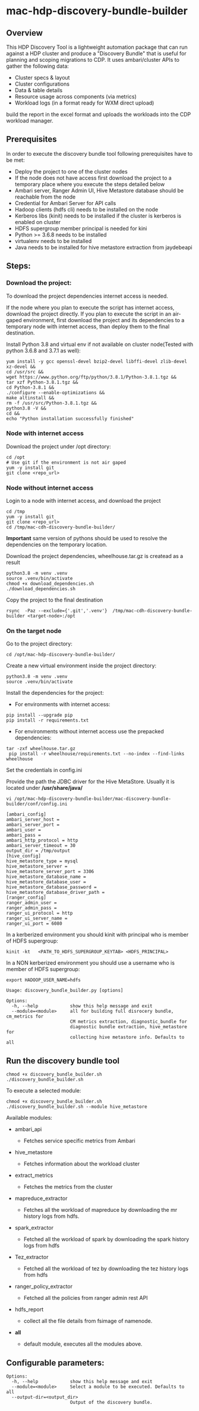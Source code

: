 # mac-hdp-discovery-bundle-builder

## Overview

This HDP Discovery Tool is a lightweight automation package that can run against a HDP cluster and produce a "Discovery Bundle" that is useful for planning and scoping migrations to CDP. It uses ambari/cluster APIs to gather the following data:
 - Cluster specs & layout
 - Cluster configurations 
 - Data & table details 
 - Resource usage across components (via metrics)
 - Workload logs (in a format ready for WXM direct upload)

build the report in the excel format and uploads the workloads into the CDP workload manager.

## Prerequisites

In order to execute the discovery bundle tool following prerequisites have to be met:
- Deploy the project to one of the cluster nodes
- If the node does not have access first download the project to a temporary place where you execute the steps detailed below
- Ambari server, Ranger Admin UI, Hive Metastore database should be reachable from the node
- Credential for Ambari Server for API calls
- Hadoop clients (hdfs cli) needs to be installed on the node
- Kerberos libs (kinit) needs to be installed if the cluster is kerberos is enabled on cluster
- HDFS supergroup member principal is needed for kini
- Python >= 3.6.8 needs to be installed
- virtualenv needs to be installed
- Java needs to be installed for hive metastore extraction from jaydebeapi 

## Steps:

 ### Download the project:

To download the project dependencies internet access is needed.

If the node where you plan to execute the script has internet access, download the project directly.
If you plan to execute the script in an air-gaped environment, first download the project and its dependencies to a temporary node with internet access, than deploy them to the final destination.


Install Python 3.8 and virtual env if not available on cluster node(Tested with python 3.6.8 and 3.7.1 as well): 

```shell
yum install -y gcc openssl-devel bzip2-devel libffi-devel zlib-devel xz-devel && 
cd /usr/src && 
wget https://www.python.org/ftp/python/3.8.1/Python-3.8.1.tgz && 
tar xzf Python-3.8.1.tgz && 
cd Python-3.8.1 && 
./configure --enable-optimizations && 
make altinstall && 
rm -f /usr/src/Python-3.8.1.tgz && 
python3.8 -V &&
cd &&
echo "Python installation successfully finished"

```
### Node with internet access

Download the project under /opt directory:

```
cd /opt
# Use git if the environment is not air gaped
yum -y install git
git clone <repo_url>
```

### Node without internet access

Login to a node with internet access, and download the project

```
cd /tmp
yum -y install git
git clone <repo_url>
cd /tmp/mac-cdh-discovery-bundle-builder/
```

**Important** same version of pythons should be used to resolve the dependencies on the temporary location.

Download the project dependencies, wheelhouse.tar.gz is createad as a result

```
python3.8 -m venv .venv
source .venv/bin/activate
chmod +x download_dependencies.sh
./download_dependencies.sh
```

Copy the project to the final destination

```commandline
rsync  -Paz --exclude={'.git','.venv'}  /tmp/mac-cdh-discovery-bundle-builder <target-node>:/opt
```

### On the target node

Go to the project directory:

```
cd /opt/mac-hdp-discovery-bundle-builder/
```

Create a new virtual environment inside the project directory:

```
python3.8 -m venv .venv
source .venv/bin/activate
```

Install the dependencies for the project:

- For environments with internet access:

```commandline
pip install --upgrade pip
pip install -r requirements.txt
```

- For environments without internet access use the prepacked dependencies:

```commandline
tar -zxf wheelhouse.tar.gz
 pip install -r wheelhouse/requirements.txt --no-index --find-links wheelhouse
```

Set the credentials in config.ini

Provide the path the JDBC driver for the Hive MetaStore. Usually it is located under **/usr/share/java/**

```commandline
vi /opt/mac-hdp-discovery-bundle-builder/mac-discovery-bundle-builder/conf/config.ini

[ambari_config]
ambari_server_host = 
ambari_server_port = 
ambari_user = 
ambari_pass = 
ambari_http_protocol = http
ambari_server_timeout = 30
output_dir = /tmp/output
[hive_config]
hive_metastore_type = mysql
hive_metastore_server = 
hive_metastore_server_port = 3306
hive_metastore_database_name = 
hive_metastore_database_user = 
hive_metastore_database_password = 
hive_metastore_database_driver_path = 
[ranger_config]
ranger_admin_user =
ranger_admin_pass =
ranger_ui_protocol = http
ranger_ui_server_name =
ranger_ui_port = 6080
```

In a kerberized environment you should kinit with principal who is member of HDFS supergroup:

```commandline
kinit -kt   <PATH_TO_HDFS_SUPERGROUP_KEYTAB> <HDFS_PRINCIPAL>
```

In a NON kerberized environment you should use a username who is member of HDFS supergroup:
```shell
export HADOOP_USER_NAME=hdfs
```


```
Usage: discovery_bundle_builder.py [options]

Options:
  -h, --help            show this help message and exit
  --module=<module>     all for building full disrocery bundle, cm_metrics for
                        CM metrics extraction, diagnostic_bundle for
                        diagnostic bundle extraction, hive_metastore for
                        collecting hive metastore info. Defaults to all
```
  
## Run the discovery bundle tool

```shell
chmod +x discovery_bundle_builder.sh
./discovery_bundle_builder.sh
```

To execute a selected module:
```shell
chmod +x discovery_bundle_builder.sh
./discovery_bundle_builder.sh --module hive_metastore
```

Available modules:
  
- ambari_api
  - Fetches service specific metrics from Ambari
  
- hive_metastore
  - Fetches information about the workload cluster
  
- extract_metrics
  - Fetches the metrics from the cluster

- mapreduce_extractor
  - Fetches all the workload of mapreduce by downloading the mr history logs from hdfs.
  
- spark_extractor
  - Fetched all the workload of spark by downloading the spark history logs from hdfs

- Tez_extractor
  - Fetched all the workload of tez by downloading the tez history logs from hdfs
  
- ranger_policy_extractor
  - Fetched all the policies from ranger admin rest API
  
- hdfs_report
  - collect all the file details from fsimage of namenode.
  
- **all**
  - default module, executes all the modules above.

## Configurable parameters:

```commandline
Options:
  -h, --help            show this help message and exit
  --module=<module>     Select a module to be executed. Defaults to all
  --output-dir=<output_dir>
                        Output of the discovery bundle.
```

